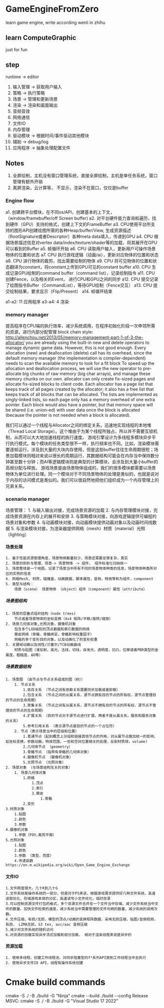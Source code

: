# GameEngineFromZero
learn game engine, write according wenli in zhihu

## learn ComputeGraphic
just for fun
## step
runtime -> editor
1. 输入管理 -> 获取用户输入
2. 策略 -> 执行策略
3. 场景 -> 管理和更新场景
4. 渲染 -> 渲染和画面输出
5. 音频音效
6. 网络通信
7. 文件IO
8. 内存管理
9. 驱动模块 -> 根据时间/事件驱动其他模块
10. 辅助 -> debug/log
11. 应用程序 -> 抽象处理配置文件
## Notes
1. 全屏绘制，主机没有窗口管理系统，直接全屏绘制，主机是单任务系统，窗口管理有额外开销
2. 离屏渲染，云计算等， 不显示，渲染不在窗口，仅仅是buffer

### Engine flow
a1. 创建跨平台模块，在不同os/API，创建基本的上下文，（window/framebuffer/off Screen buffer)
a2. 对平台硬件能力查询和遍历，找到硬件（GPU）支持的格式，创建上下文的FrameBuffer
a3. CPU使用平台所支持的图形API创建绘图所需的各种Heap/buffer/View, 生成资源描述（RootSignature或者Descriptor）各种meta data填入，传递到GPU
a4. CPU 根据场景描述信息对vertex data/index/texture/shader等的加载，将其展开在GPU可以看到的Buffer
a5. 帧循环开始
a6. CPU 读取用户输入，更新用户可操作场景物体的位置和状态
a7. CPU 执行游戏逻辑（动画/ai），更新对应物体的位置和状态
a8. CPU 进行物体的裁剪，找出需要绘制的物体
a9. CPU 将可见物体的位置和状态翻译为constant，将constant上传到GPU可见的constant buffer
a10. CPU 生成记录GPU绘制的command buffer（command list），记录绘制指令
a11. CPU 创建Fence，以及相关的Event， 进行CPU和GPU之间的同步
a12. CPU 提交记录了绘图指令Buffer（CommandList），等待GPU绘制（Fence交互）
a13. CPU 提交绘制结果，要求显示（Flip/Present）
a14. 帧循环结束

a1-a2: 11 应用程序
a3-a4: 4 渲染

### memory manager
提高程序在CPU端的执行效率，减少系统调用，在程序初始化阶段一次申领所需的资源，进行内部分配管理
block chain style: http://allenchou.net/2013/05/memory-management-part-1-of-3-the-allocator/
 you are already using the built-in new and delete operators to manage dynamic game data. However, this is not good enough. Every allocation (new) and deallocation (delete) call has its overhead, since the default memory manager (the implementation is compiler-dependent) needs to scan the available memory to look for a fit block
 To speed up the allocation and deallocation process, we will use the new operator to pre-allocate big chunks of raw memory (big char arrays), and manage these memory chunks on our own.
 allocator can only create fix-sized pages and allocate fix-sized blocks to client code. Each allocator has a page list that keeps track of all pages created by the allocator; it also has a free list that keeps track of all blocks that can be allocated.
The lists are implemented as singly-linked lists, so each page only has a memory overhead of one extra pointer. Each block would also have a pointer, but that memory space will be shared (i.e. union-ed) with user data once the block is allocated (because the pointer is not needed when a block is allocated).

我们可以通过一个线程与Allocator之间的绑定关系，迅速地实现线程的本地堆（Thread Local Storage）。这个堆由于为某个线程所独占，所以并不需要互锁机制，从而可以大大地加速线程的执行速度。
游戏引擎设计为多线程多模块异步平行执行模式。每个模块的任务类型很不一样，执行频率也不同。比如，渲染模块需要逐帧运行，涉及到大量的大块内存使用，但是这些buffer往往生命周期很短；场景加载模块则相对来说以很长的周期运行，其数据结构可能会在内存当中保持数分钟甚至数十分钟；而AI等逻辑模块则是典型的计算模块，会涉及到大量小buffer的高频分配与释放。
游戏场景是由场景物体组成的，我们的很多模块都需要以场景物体为单位进行处理。同一个模块对于不同场景物体的处理是类似的，也就是说对于内存的访问模式是类似的。我们可以很自然地把他们组织成为一个内存管理上的兄弟关系。

### scenario manager
场景管理：
    1. 与输入输出对接，完成场景资源的加载
    2. 与内存管理模块对接，完成场景资源在内存上的展开和安排
    3. 与策略模块对接，向游戏逻辑提供可编程的场景对象和参数
    4. 与动画模块对接，向动画模块提供动画对象以及动画时间线数据
    5. 与渲染模块对接，为渲染器提供网格（mesh）材质（material）光照（lighting）
#### 场景处理
    1. 基于性能资源管理角度，场景物体数量较少，场景还需要足够复杂，真实
    2. 场景的剖析与管理，场景-> 场景物体 -> 组件， 组件标准化归纳统一
    3. 场景整体是一个地图，记录了场景当中所有不同的场景物体种类的信息，场景物体种类所对应的实例的信息
    4. 网格Mesh, 材质，碰撞盒，动画数据，脚本属性，音频，特效等称为组件，component
    5. 类型与结构：
        场景（scene） 场景物体 （object）组件（component）属性（attribute）
##### 场景图结构
    1. 场景的层叠式组织结构（node trees)
        节点或者场景物体的坐标变换（4x4 矩阵/平移/旋转/缩放）
    2. 场景几何体对象,光照对象，摄像机对象
        包含多个LOD级别的顶点数据和索引数据的网络
        蒙皮网络（骨骼，骨骼绑定，骨骼影响权重因子）
        网格的多个变形目的对象，以及动画化了的变形权重
    3. 关键帧动画以及线性/贝塞尔/TCB动画曲线
        材质与贴图（漫反射，高光，法线，切线，自发光，透明度，凹凸，位移或者PBR类型的金属度，粗糙度，AO等）

##### 场景数据结构
    1. 场景图 （由节点与节点关系组成的图（树））
        1. 节点关系
            1.依存关系 （节点之间有依赖关系需要同步加载或者卸载）
            2.包含关系 （节点之间的从属关系，源节点拥有目的节点的所有权，源节点管理目的节点的生命周期）
            3.聚集关系 （节点之间有从属关系，源节点不拥有目的节点的所有权，源节点不管理目的节点的生命周期）
            4.扩展关系 （目的节点对于源节点进行扩展，两者不是从属关系，服务和服务对象的关系）
            5.参考引用关系 （表示源节点是目的节点的一个占位符）
        2. 节点（表示场景当中的层级和位置）
            1.普通节点（起到概念上分组和链接其他节点的作用，对从属节点施加统一的影响，如坐标变换，参数动画，特效范围，一些和空间位置相关的处理，反射材质球，volume)
            2.几何体节点 （geometry）
            3.骨骼节点 （指带有骨骼的几何体对象）
            4.摄像机节点 （摄像机对象）
            5.光照节点 （光照对象）
    2. 场景对象 （与场景结构无关的对象）
        1. 场景几何体对象
            1.网格
                1.顶点
                2.索引
                3.蒙皮
                    1.骨骼
            2.变形
    3.材质对象
        1.贴图
        2.颜色
        3.参数
    4.摄像机对象
        1.参数（FOV,裁剪平面）
    5.光照对象 
        1.贴图
        2.颜色
        3.参数 （类型，亮度）
        4.传递函数
    https://en.m.wikipedia.org/wiki/Open_Game_Engine_Exchange
#### 文件IO
    1.文件跨度很大，几十K到几十G
    2.文件系统是操作系统的一部分，但是对于PS来说，根据游戏需求提供好几种文件系统，高速读取优化，存储游戏本体的分区，高速读写小文件优化，临时目录
    3.可以控制资源文件打包的格式，多个资源文件合并在一个文件当中存储，减少文件系统当中文件的数量，加快文件检索的速度，减少系统当中需要管理的文件句柄的数量，减少系统的调用次数。
    4.文件压缩，有损/无损，模型的顶点/动画的变换矩阵数据，采用无损压缩，贴图/音频视频，有损， LZMA无损，S3 tex, avc/aac 音频压缩
    5.减少对文件系统的随机访问
    6.对资源的加载实现异步流式加载和部分加载， 相对于渲染线程来说是异步的

#### 资源加载
    1. 使用多线程，创建工作线程池，对同步阻塞型的f*系列API放到工作线程当中去执行
    2. 使用异步文件IO API，线程有操作系统创建


# Cmake build commands
cmake -S ./ -B ./build -G "Ninja"
cmake --build ./build --config Release
MSVC: cmake -S ./ -B ./build -G "Visual Studio 17 2022"